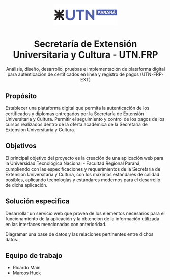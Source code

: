<div align="center">
  <img src="./assets/logo.png" width="200" alt="UTN-FRP SEUC" />
  <h1>Secretaría de Extensión Universitaria y Cultura - UTN.FRP</h1>
  <p>Análisis, diseño, desarrollo, pruebas e implementación de plataforma digital para autenticación de certificados en línea y registro de pagos (UTN-FRP-EXT)</p>
</div>

## Propósito
Establecer una plataforma digital que permita la autenticación de los certificados y diplomas entregados por la Secretaría de Extensión Universitaria y Cultura. Permitir el seguimiento y control de los pagos de los cursos realizados dentro de la oferta académica de la Secretaría de Extensión Universitaria y Cultura.

## Objetivos
El principal objetivo del proyecto es la creación de una aplicación web para la Universidad Tecnológica Nacional - Facultad Regional Paraná, cumpliendo con las especificaciones y requerimientos de la Secretaría de Extensión Universitaria y Cultura, con los máximos estándares de calidad posibles, aplicando tecnologías y estándares modernos para el desarrollo de dicha aplicación.

## Solución especifica
Desarrollar un servicio web que provea de los elementos necesarios para el funcionamiento de la aplicación y la obtención de la información utilizada en las interfaces mencionadas con anterioridad.

Diagramar una base de datos y las relaciones pertinentes entre dichos datos.

## Equipo de trabajo
- Ricardo Main
- Marcos Huck